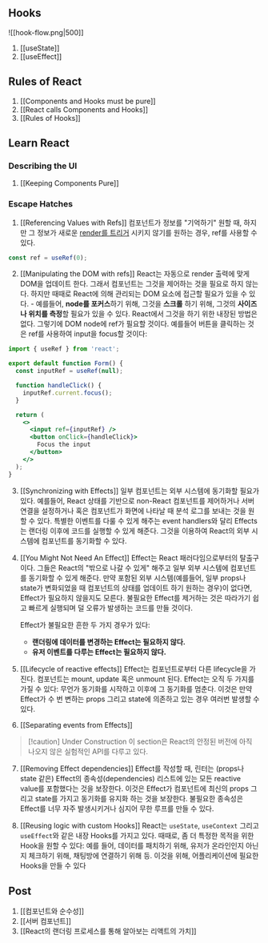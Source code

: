 ## Hooks

![[hook-flow.png|500]]

1. [[useState]]
2. [[useEffect]]


## Rules of React
1. [[Components and Hooks must be pure]]
2. [[React calls Components and Hooks]]
3. [[Rules of Hooks]]

## Learn React
### Describing the UI
1. [[Keeping Components Pure]]

### Escape Hatches
1. [[Referencing Values with Refs]]
	컴포넌트가 정보를 "기억하기" 원할 때, 하지만 그 정보가 새로운 [render를 트리거](https://react.dev/learn/render-and-commit) 시키지 않기를 원하는 경우, ref를 사용할 수 있다.

```jsx
const ref = useRef(0);
```

2. [[Manipulating the DOM with refs]]
	React는 자동으로 render 출력에 맞게 DOM을 업데이트 한다. 그래서 컴포넌트는 그것을 제어하는 것을 필요로 하지 않는다. 하지만 때때로 React에 의해 관리되는 DOM 요소에 접근할 필요가 있을 수 있다. - 예를들어, **node를 포커스**하기 위해, 그것을 **스크롤** 하기 위해, 그것의 **사이즈나 위치를 측정**할 필요가 있을 수 있다. React에서 그것을 하기 위한 내장된 방법은 없다. 그렇기에 DOM node에 ref가 필요할 것이다. 예를들어 버튼을 클릭하는 것은 ref를 사용하여 input을 focus할 것이다:

```jsx
import { useRef } from 'react';

export default function Form() {
  const inputRef = useRef(null);

  function handleClick() {
	inputRef.current.focus();
  }

  return (
	<>
	  <input ref={inputRef} />
	  <button onClick={handleClick}>
		Focus the input
	  </button>
	</>
  );
}	
```

3. [[Synchronizing with Effects]]
	일부 컴포넌트는 외부 시스템에 동기화할 필요가 있다. 예를들어, React 상태를 기반으로 non-React 컴포넌트를 제어하거나 서버 연결을 설정하거나 혹은 컴포넌트가 화면에 나타날 때 분석 로그를 보내는 것을 원할 수 있다. 특별한 이벤트를 다룰 수 있게 해주는 event handlers와 달리 Effects는 랜더링 이후에 코드를 실행할 수 있게 해준다. 그것을 이용하여 React의 외부 시스템에 컴포넌트를 동기화할 수 있다. 

4. [[You Might Not Need An Effect]]
	Effect는 React 패러다임으로부터의 탈출구이다. 그들은 React의 "밖으로 나갈 수 있게" 해주고 일부 외부 시스템에 컴포넌트를 동기화할 수 있게 해준다. 만약 포함된 외부 시스템(예를들어, 일부 props나 state가 변화되었을 때 컴포넌트의 상태를 업데이트 하기 원하는 경우)이 없다면, Effect가 필요하지 않을지도 모른다. 불필요한 Effect를 제거하는 것은 따라가기 쉽고 빠르게 실행되며 덜 오류가 발생하는 코드를 만들 것이다.

	Effect가 불필요한 흔한 두 가지 경우가 있다:
	- **랜더링에 데이터를 변경하는 Effect는 필요하지 않다.** 
	- **유저 이벤트를 다루는 Effect는 필요하지 않다.**

5. [[Lifecycle of reactive effects]]
	Effect는 컴포넌트로부터 다른 lifecycle을 가진다. 컴포넌트는 mount, update 혹은 unmount 된다. Effect는 오직 두 가지를 가질 수 있다: 무언가 동기화를 시작하고 이후에 그 동기화를 멈춘다. 이것은 만약 Effect가 수 번 변하는 props 그리고 state에 의존하고 있는 경우 여러번 발생할 수 있다.

6. [[Separating events from Effects]]

> [!caution] Under Construction
> 이 section은 React의 안정된 버전에 아직 나오지 않은 실험적인 API를 다루고 있다.

7. [[Removing Effect dependencies]]
	Effect를 작성할 때, 린터는 (props나 state 같은) Effect의 종속성(dependencies) 리스트에 있는 모든 reactive value를 포함했다는 것을 보장한다. 이것은 Effect가 컴포넌트에 최신의 props 그리고 state를 가지고 동기화를 유지화 하는 것을 보장한다. 불필요한 종속성은 Effect를 너무 자주 발생시키거나 심지어 무한 루프를 만들 수 있다.

8. [[Reusing logic with custom Hooks]]
	React는 `useState`, `useContext` 그리고 `useEffect`와 같은 내장 Hooks를 가지고 있다. 때때로, 좀 더 특정한 목적을 위한 Hook을 원할 수 있다: 예를 들어, 데이터를 패치하기 위해, 유저가 온라인인지 아닌지 체크하기 위해, 채팅방에 연결하기 위해 등. 이것을 위해, 어플리케이션에 필요한 Hooks을 만들 수 있다

## Post
1. [[컴포넌트와 순수성]]
2. [[서버 컴포넌트]]
3. [[React의 랜더링 프로세스를 통해 알아보는 리액트의 가치]]
